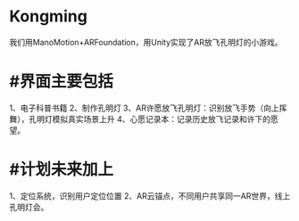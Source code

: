 # Kongming
我们用ManoMotion+ARFoundation，用Unity实现了AR放飞孔明灯的小游戏。
# #界面主要包括
1、电子科普书籍
2、制作孔明灯
3、AR许愿放飞孔明灯：识别放飞手势（向上挥舞），孔明灯模拟真实场景上升
4、心愿记录本：记录历史放飞记录和许下的愿望。
# #计划未来加上
1、定位系统，识别用户定位位置
2、AR云锚点，不同用户共享同一AR世界，线上孔明灯会。
